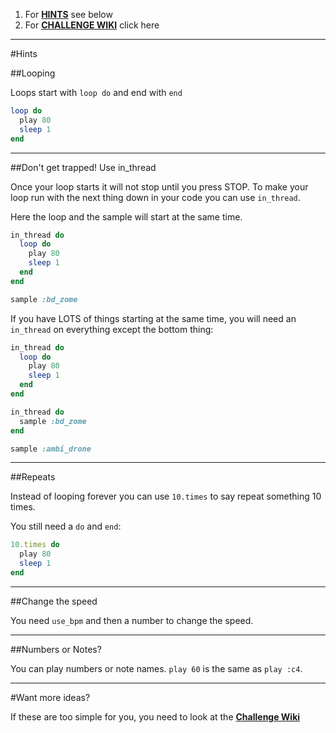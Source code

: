 1. For [**HINTS**](#hints) see below
2. For [**CHALLENGE WIKI**](https://github.com/MrReedSWCHS/Sonic-Pi/wiki) click here

---

#Hints

##Looping

Loops start with `loop do` and end with `end`

```ruby
loop do
  play 80
  sleep 1
end
```

---

##Don't get trapped! Use in_thread

Once your loop starts it will not stop until you press STOP. To make your loop run with the next thing down in your code you can use `in_thread`.

Here the loop and the sample will start at the same time.

```ruby
in_thread do
  loop do
    play 80
    sleep 1
  end
end

sample :bd_zome
```

If you have LOTS of things starting at the same time, you will need an `in_thread` on everything except the bottom thing:

```ruby
in_thread do
  loop do
    play 80
    sleep 1
  end
end

in_thread do
  sample :bd_zome
end

sample :ambi_drone
```

---

##Repeats

Instead of looping forever you can use `10.times` to say repeat something 10 times.

You still need a `do` and `end`:

```ruby
10.times do
  play 80
  sleep 1
end
```

---

##Change the speed

You need `use_bpm` and then a number to change the speed.

---

##Numbers or Notes?

You can play numbers or note names. `play 60` is the same as `play :c4`.

***

#Want more ideas?

If these are too simple for you, you need to look at the [**Challenge Wiki**](https://github.com/MrReedSWCHS/Sonic-Pi/wiki)

